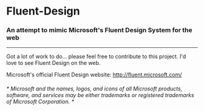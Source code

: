 # Fluent-Design
### An attempt to mimic Microsoft's Fluent Design System for the web

-----

Got a lot of work to do... please feel free to contribute to this project. I'd love to see Fluent Design on the web.

Microsoft's official Fluent Design website: http://fluent.microsoft.com/

###### * *Microsoft and the names, logos, and icons of all Microsoft products, software, and services may be either trademarks or registered trademarks of Microsoft Corporation.* *
